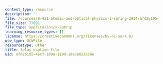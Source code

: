 ```yaml
---
content_type: resource
description: ''
file: /courses/8-421-atomic-and-optical-physics-i-spring-2014/afd2519546cf109e110d1dece021a56e_zMlEb29UlKw.srt
file_size: 77891
file_type: application/x-subrip
learning_resource_types: []
license: https://creativecommons.org/licenses/by-nc-sa/4.0/
ocw_type: OCWFile
resourcetype: Other
title: 3play caption file
uid: afd25195-46cf-109e-110d-1dece021a56e
---
```

